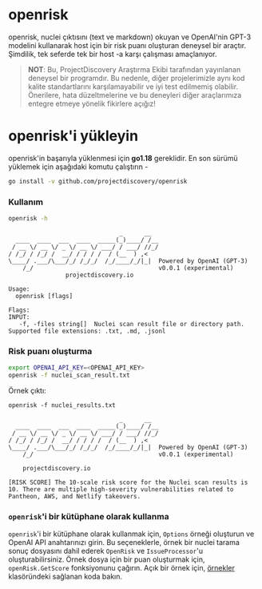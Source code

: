 # openrisk

openrisk, nuclei çıktısını (text ve markdown) okuyan ve OpenAI'nin GPT-3 modelini kullanarak host için bir risk puanı oluşturan deneysel bir araçtır. Şimdilik, tek seferde tek bir host -a karşı çalışması amaçlanıyor.

> **NOT**: Bu, ProjectDiscovery Araştırma Ekibi tarafından yayınlanan deneysel bir programdır. Bu nedenle, diğer projelerimizle aynı kod kalite standartlarını karşılamayabilir ve iyi test edilmemiş olabilir. Önerilere, hata düzeltmelerine ve bu deneyleri diğer araçlarımıza entegre etmeye yönelik fikirlere açığız!

# openrisk'i yükleyin
openrisk'in başarıyla yüklenmesi için **go1.18** gereklidir. En son sürümü yüklemek için aşağıdaki komutu çalıştırın -

```sh
go install -v github.com/projectdiscovery/openrisk
```

### Kullanım

```sh
openrisk -h
```

```console
                               _      __  
  ____  ____  ___  ____  _____(_)____/ /__
 / __ \/ __ \/ _ \/ __ \/ ___/ / ___/ //_/
/ /_/ / /_/ /  __/ / / / /  / (__  ) ,<   
\____/ .___/\___/_/ /_/_/  /_/____/_/|_|  Powered by OpenAI (GPT-3)
    /_/                                   v0.0.1 (experimental)  
                projectdiscovery.io

Usage:
  openrisk [flags]

Flags:
INPUT:
   -f, -files string[]  Nuclei scan result file or directory path. Supported file extensions: .txt, .md, .jsonl
```

### Risk puanı oluşturma

```sh
export OPENAI_API_KEY=<OPENAI_API_KEY>
openrisk -f nuclei_scan_result.txt
```

Örnek çıktı:

```console
openrisk -f nuclei_results.txt

                               _      __  
  ____  ____  ___  ____  _____(_)____/ /__
 / __ \/ __ \/ _ \/ __ \/ ___/ / ___/ //_/
/ /_/ / /_/ /  __/ / / / /  / (__  ) ,<   
\____/ .___/\___/_/ /_/_/  /_/____/_/|_|  Powered by OpenAI (GPT-3)
    /_/                                   v0.0.1 (experimental)                                          
  
    projectdiscovery.io

[RISK SCORE] The 10-scale risk score for the Nuclei scan results is 10. There are multiple high-severity vulnerabilities related to Pantheon, AWS, and Netlify takeovers.
```

### `openrisk`'i bir kütüphane olarak kullanma

`openrisk`'i bir kütüphane olarak kullanmak için, `Options` örneği oluşturun ve OpenAI API anahtarınızı girin. Bu seçeneklerle, örnek bir nuclei tarama sonuç dosyasını dahil ederek `OpenRisk` ve `IssueProcessor`'u oluşturabilirsiniz. Örnek dosya için bir puan oluşturmak için, `openRisk.GetScore` fonksiyonunu çağırın. Açık bir örnek için, [örnekler](examples/) klasöründeki sağlanan koda bakın.
